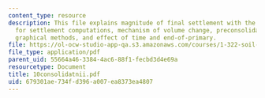 ```yaml
---
content_type: resource
description: This file explains magnitude of final settlement with the help of Oedometer
  for settlement computations, mechanism of volume change, preconsolidation pressure,
  graphical methods, and effect of time and end-of-primary.
file: https://ol-ocw-studio-app-qa.s3.amazonaws.com/courses/1-322-soil-behavior-spring-2005/679301ae734fd396a007ea8373ea4807_10consolidatnii.pdf
file_type: application/pdf
parent_uid: 55664a46-3384-4ac6-88f1-fecbd3d4e69a
resourcetype: Document
title: 10consolidatnii.pdf
uid: 679301ae-734f-d396-a007-ea8373ea4807
---
```

